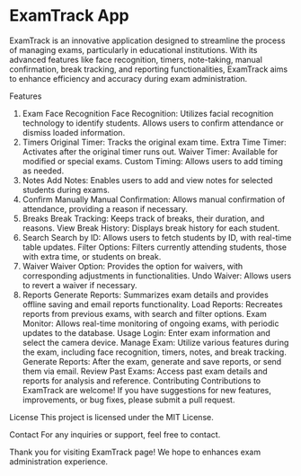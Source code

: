 # ExamTrack App
ExamTrack is an innovative application designed to streamline the process of managing exams, particularly in educational institutions. With its advanced features like face recognition, timers, note-taking, manual confirmation, break tracking, and reporting functionalities, ExamTrack aims to enhance efficiency and accuracy during exam administration.

Features
1. Exam Face Recognition
Face Recognition: Utilizes facial recognition technology to identify students.
Allows users to confirm attendance or dismiss loaded information.
2. Timers
Original Timer: Tracks the original exam time.
Extra Time Timer: Activates after the original timer runs out.
Waiver Timer: Available for modified or special exams.
Custom Timing: Allows users to add timing as needed.
3. Notes
Add Notes: Enables users to add and view notes for selected students during exams.
4. Confirm Manually
Manual Confirmation: Allows manual confirmation of attendance, providing a reason if necessary.
5. Breaks
Break Tracking: Keeps track of breaks, their duration, and reasons.
View Break History: Displays break history for each student.
6. Search
Search by ID: Allows users to fetch students by ID, with real-time table updates.
Filter Options: Filters currently attending students, those with extra time, or students on break.
7. Waiver
Waiver Option: Provides the option for waivers, with corresponding adjustments in functionalities.
Undo Waiver: Allows users to revert a waiver if necessary.
8. Reports
Generate Reports: Summarizes exam details and provides offline saving and email reports functionality.
Load Reports: Recreates reports from previous exams, with search and filter options.
Exam Monitor: Allows real-time monitoring of ongoing exams, with periodic updates to the database.
Usage
Login: Enter exam information and select the camera device.
Manage Exam: Utilize various features during the exam, including face recognition, timers, notes, and break tracking.
Generate Reports: After the exam, generate and save reports, or send them via email.
Review Past Exams: Access past exam details and reports for analysis and reference.
Contributing
Contributions to ExamTrack are welcome! If you have suggestions for new features, improvements, or bug fixes, please submit a pull request.

License
This project is licensed under the MIT License.

Contact
For any inquiries or support, feel free to contact.

Thank you for visiting ExamTrack page! 
We hope to enhances exam administration experience.
